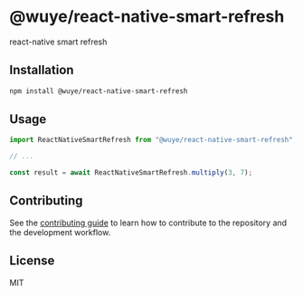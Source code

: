 # @wuye/react-native-smart-refresh

react-native smart refresh

## Installation

```sh
npm install @wuye/react-native-smart-refresh
```

## Usage

```js
import ReactNativeSmartRefresh from "@wuye/react-native-smart-refresh";

// ...

const result = await ReactNativeSmartRefresh.multiply(3, 7);
```

## Contributing

See the [contributing guide](CONTRIBUTING.md) to learn how to contribute to the repository and the development workflow.

## License

MIT
